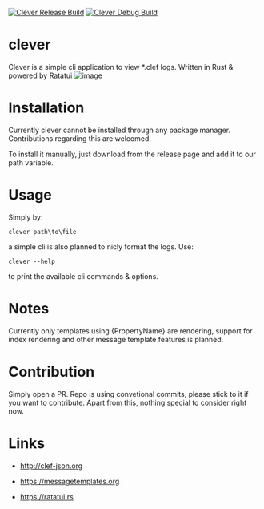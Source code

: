 [![Clever Release Build](https://github.com/AlexanderHieser/clever/actions/workflows/release_build.yml/badge.svg)](https://github.com/AlexanderHieser/clever/actions/workflows/release_build.yml)
[![Clever Debug Build](https://github.com/hackinghieser/clever/actions/workflows/debug_build.yml/badge.svg?event=push)](https://github.com/hackinghieser/clever/actions/workflows/debug_build.yml)

# clever

Clever is a simple cli application to view \*.clef logs. Written in Rust &amp; powered by Ratatui
![image](https://github.com/user-attachments/assets/c556f641-da35-4593-9184-a0676055cdd2)

# Installation

Currently clever cannot be installed through any package manager. Contributions regarding this are welcomed.

To install it manually, just download from the release page and add it to our path variable.

# Usage

Simply by:

`clever path\to\file`

a simple cli is also planned to nicly format the logs. Use:

`clever --help`

to print the available cli commands & options.

# Notes

Currently only templates using {PropertyName} are rendering, support for index rendering and other message template features is planned.

# Contribution

Simply open a PR. Repo is using convetional commits, please stick to it if you want to contribute. Apart from this, nothing special to consider right now.

# Links

- <http://clef-json.org>

- <https://messagetemplates.org>

- <https://ratatui.rs>
